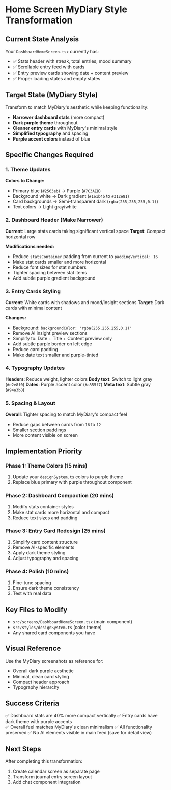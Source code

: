 # Home Screen MyDiary Style Transformation

## Current State Analysis
Your `DashboardHomeScreen.tsx` currently has:
- ✅ Stats header with streak, total entries, mood summary
- ✅ Scrollable entry feed with cards
- ✅ Entry preview cards showing date + content preview
- ✅ Proper loading states and empty states

## Target State (MyDiary Style)
Transform to match MyDiary's aesthetic while keeping functionality:
- **Narrower dashboard stats** (more compact)
- **Dark purple theme** throughout
- **Cleaner entry cards** with MyDiary's minimal style
- **Simplified typography** and spacing
- **Purple accent colors** instead of blue

## Specific Changes Required

### 1. Theme Updates
**Colors to Change:**
- Primary blue (`#2563eb`) → Purple (`#7C3AED`)
- Background white → Dark gradient (`#1e1b4b` to `#312e81`)
- Card backgrounds → Semi-transparent dark (`rgba(255,255,255,0.1)`)
- Text colors → Light gray/white

### 2. Dashboard Header (Make Narrower)
**Current**: Large stats cards taking significant vertical space
**Target**: Compact horizontal row

**Modifications needed:**
- Reduce `statsContainer` padding from current to `paddingVertical: 16`
- Make stat cards smaller and more horizontal
- Reduce font sizes for stat numbers
- Tighter spacing between stat items
- Add subtle purple gradient background

### 3. Entry Cards Styling
**Current**: White cards with shadows and mood/insight sections
**Target**: Dark cards with minimal content

**Changes:**
- Background: `backgroundColor: 'rgba(255,255,255,0.1)'`
- Remove AI insight preview sections
- Simplify to: Date + Title + Content preview only
- Add subtle purple border on left edge
- Reduce card padding
- Make date text smaller and purple-tinted

### 4. Typography Updates
**Headers**: Reduce weight, lighter colors
**Body text**: Switch to light gray (`#e2e8f0`)
**Dates**: Purple accent color (`#a855f7`)
**Meta text**: Subtle gray (`#94a3b8`)

### 5. Spacing & Layout
**Overall**: Tighter spacing to match MyDiary's compact feel
- Reduce gaps between cards from `16` to `12`
- Smaller section paddings
- More content visible on screen

## Implementation Priority

### Phase 1: Theme Colors (15 mins)
1. Update your `designSystem.ts` colors to purple theme
2. Replace blue primary with purple throughout component

### Phase 2: Dashboard Compaction (20 mins)  
1. Modify stats container styles
2. Make stat cards more horizontal and compact
3. Reduce text sizes and padding

### Phase 3: Entry Card Redesign (25 mins)
1. Simplify card content structure
2. Remove AI-specific elements
3. Apply dark theme styling
4. Adjust typography and spacing

### Phase 4: Polish (10 mins)
1. Fine-tune spacing
2. Ensure dark theme consistency
3. Test with real data

## Key Files to Modify
- `src/screens/DashboardHomeScreen.tsx` (main component)
- `src/styles/designSystem.ts` (color theme)
- Any shared card components you have

## Visual Reference
Use the MyDiary screenshots as reference for:
- Overall dark purple aesthetic
- Minimal, clean card styling
- Compact header approach
- Typography hierarchy

## Success Criteria
✅ Dashboard stats are 40% more compact vertically
✅ Entry cards have dark theme with purple accents  
✅ Overall feel matches MyDiary's clean minimalism
✅ All functionality preserved
✅ No AI elements visible in main feed (save for detail view)

## Next Steps
After completing this transformation:
1. Create calendar screen as separate page
2. Transform journal entry screen layout
3. Add chat component integration
